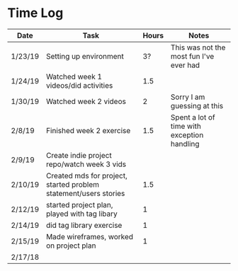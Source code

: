 # Time Log

| Date | Task | Hours | Notes|
|------|------|-------|------|
| 1/23/19|Setting up environment | 3?| This was not the most fun I've ever had |
| 1/24/19|Watched week 1 videos/did activities | 1.5|  |
| 1/30/19|Watched week 2 videos | 2| Sorry I am guessing at this |
| 2/8/19|Finished week 2 exercise | 1.5| Spent a lot of time with exception handling  |
| 2/9/19|Create indie project repo/watch week 3 vids | |  |
| 2/10/19|Created mds for project, started problem statement/users stories | 1.5|  |
|2/12/19|started project plan, played with tag libary |1| |
|2/14/19|did tag library exercise|1| |
|2/15/19| Made wireframes, worked on project plan |1| |
|2/17/18|||


